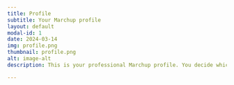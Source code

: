 ```yaml
---
title: Profile
subtitle: Your Marchup profile
layout: default
modal-id: 1
date: 2024-03-14
img: profile.png
thumbnail: profile.png
alt: image-alt
description: This is your professional Marchup profile. You decide which sections to make visible. Once complete, AI will help generate your resume

---
```


